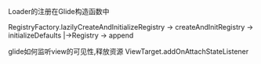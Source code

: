 Loader的注册在Glide构造函数中

RegistryFactory.lazilyCreateAndInitializeRegistry -> createAndInitRegistry -> initializeDefaults
|->Registry -> append

glide如何监听view的可见性,释放资源
ViewTarget.addOnAttachStateListener